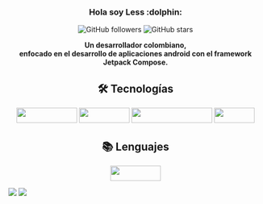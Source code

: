 <h3 align="center">Hola soy Less :dolphin:</h3>

<p align="center">
  <img alt="GitHub followers" src="https://img.shields.io/github/followers/less-dev?style=social">
  <img alt="GitHub stars" src="https://img.shields.io/github/stars/less-dev?style=social">
</p>

<p align="center">
  <strong>Un desarrollador colombiano,<br> enfocado en el desarrollo de aplicaciones android con el framework Jetpack Compose.</strong>
</p>

<h2 align="center">🛠 Tecnologías</h2>
<p align="center">
  <img src="https://img.shields.io/badge/-Dagger_Hilt-4285F4?style=flat-square&logo=dagger&logoColor=white" width="120" height="30" />
  <img src="https://img.shields.io/badge/-Firebase-FFCA28?style=flat-square&logo=firebase&logoColor=black" width="100" height="30" />
  <img src="https://img.shields.io/badge/-Jetpack_Compose-green?style=flat-square&logo=jetpackcompose&logoColor=black" width="160" height="30" />
  <img src="https://img.shields.io/badge/-Room-red?style=flat-square&logo=database&logoColor=white" width="80" height="30" />

</p>


<h2 align="center">📚 Lenguajes</h2>
<p align="center">
  <img src="https://img.shields.io/badge/-Kotlin-F7DF1E?style=flat-square&logo=kotlin&logoColor=black" width="100" height="30" />
</p>


<p align="left">
  <img src="https://github-readme-stats.vercel.app/api?username=less-dev&show_icons=true&theme=transparent" />
  <img src="https://github-readme-stats.vercel.app/api/top-langs/?username=less-dev&hide_progress=true&theme=transparent" />
</p>

